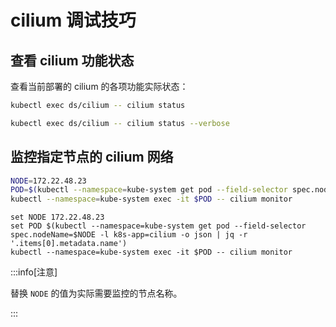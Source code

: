 # cilium 调试技巧

## 查看 cilium 功能状态

查看当前部署的 cilium 的各项功能实际状态：

<Tabs>
  <TabItem value="1" label="简洁">

  ```bash
  kubectl exec ds/cilium -- cilium status
  ```

  </TabItem>
  <TabItem value="2" label="详细">

  ```bash
  kubectl exec ds/cilium -- cilium status --verbose
  ```

  </TabItem>
</Tabs>

## 监控指定节点的 cilium 网络

<Tabs>
  <TabItem value="bash" label="bash">

  ```bash
  NODE=172.22.48.23
  POD=$(kubectl --namespace=kube-system get pod --field-selector spec.nodeName=$NODE -l k8s-app=cilium -o json | jq -r '.items[0].metadata.name')
  kubectl --namespace=kube-system exec -it $POD -- cilium monitor
  ```

  </TabItem>

  <TabItem value="fish" label="fish">

  ```fish
  set NODE 172.22.48.23
  set POD $(kubectl --namespace=kube-system get pod --field-selector spec.nodeName=$NODE -l k8s-app=cilium -o json | jq -r '.items[0].metadata.name')
  kubectl --namespace=kube-system exec -it $POD -- cilium monitor
  ```

  :::info[注意]
  
  替换 `NODE` 的值为实际需要监控的节点名称。
  
  :::

  </TabItem>
</Tabs>

